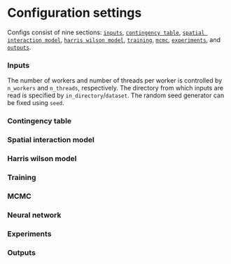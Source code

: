 # Configuration settings

Configs consist of nine sections: [`inputs`](#inputs-1), [`contingency table`](#contingency-table), [`spatial interaction model`](#spatial-interaction-model), [`harris wilson model`](#harris-wilson-model), [`training`](#training), [`mcmc`](#mcmc), [`experiments`](experiments), and [`outputs`](#outputs).

### Inputs

The number of workers and number of threads per worker is controlled by `n_workers` and `n_threads`, respectively. The directory from which inputs are read is specified by `in_directory`/`dataset`. The random seed generator can be fixed using `seed`.

### Contingency table

### Spatial interaction model

### Harris wilson model

### Training

### MCMC

### Neural network

### Experiments

### Outputs

